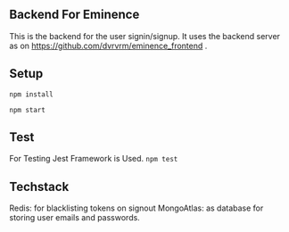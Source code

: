 ## Backend For Eminence
This is the backend for the user signin/signup. It uses the backend server as on https://github.com/dvrvrm/eminence_frontend . 

## Setup

`npm install`

`npm start`

## Test
For Testing Jest Framework is Used.
`npm test`


## Techstack
Redis: for blacklisting tokens on signout
MongoAtlas: as database for storing user emails and passwords.
